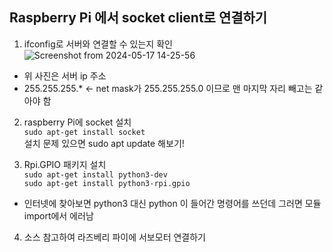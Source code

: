 Raspberry Pi 에서 socket client로 연결하기 
---
      
1. ifconfig로 서버와 연결할 수 있는지 확인      
![Screenshot from 2024-05-17 14-25-56](https://github.com/addinedu-ros-4th/ros-repo-4/assets/137265648/611945a7-a398-4afd-af6b-ae91f3476ce6)
     
  * 위 사진은  서버 ip 주소     
  * 255.255.255.*  <- net mask가 255.255.255.0 이므로 맨 마지막 자리 빼고는 같아야 함    
     
2. raspberry Pi에 socket 설치      
  ```sudo apt-get install socket  ```   
설치 문제 있으면 sudo apt update 해보기!    
     
3. Rpi.GPIO 패키지 설치    
 ```sudo apt-get install python3-dev ```     
  ```sudo apt-get install python3-rpi.gpio ```     
     
* 인터넷에 찾아보면 python3 대신 python 이 들어간 명령어를 쓰던데 그러면 모듈 import에서 에러남     
      
4. 소스 참고하여 라즈베리 파이에 서보모터 연결하기       


